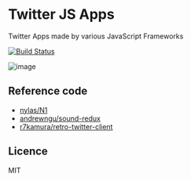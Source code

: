 # Twitter JS Apps
Twitter Apps made by various JavaScript Frameworks

[![Build Status](https://travis-ci.org/wozaki/twitter-js-apps.svg?branch=master)](https://travis-ci.org/wozaki/twitter-js-apps)

![image](https://cloud.githubusercontent.com/assets/4311778/20246733/f6a390b0-aa00-11e6-91ce-d3e67f247834.png)

## Reference code
* [nylas/N1](https://github.com/nylas/N1)
* [andrewngu/sound-redux](https://github.com/andrewngu/sound-redux)
* [r7kamura/retro-twitter-client](https://github.com/r7kamura/retro-twitter-client)

## Licence
MIT

